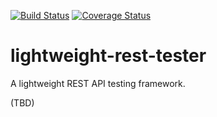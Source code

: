 [![Build Status](https://travis-ci.org/ridibooks/lightweight-rest-tester.svg?branch=master)](https://travis-ci.org/ridibooks/lightweight-rest-tester)
[![Coverage Status](https://coveralls.io/repos/github/ridibooks/lightweight-rest-tester/badge.svg?branch=HEAD)](https://coveralls.io/github/ridibooks/lightweight-rest-tester?branch=HEAD)

# lightweight-rest-tester
A lightweight REST API testing framework.

(TBD)
